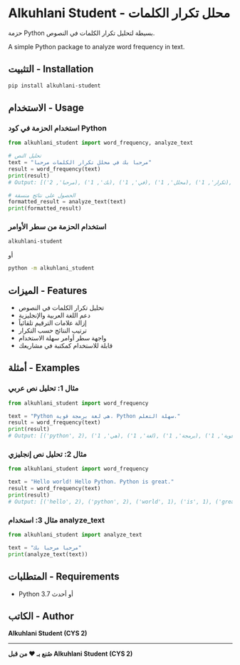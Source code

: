 # Alkuhlani Student - محلل تكرار الكلمات

حزمة Python بسيطة لتحليل تكرار الكلمات في النصوص.

A simple Python package to analyze word frequency in text.

## التثبيت - Installation

```bash
pip install alkuhlani-student
```

## الاستخدام - Usage

### استخدام الحزمة في كود Python

```python
from alkuhlani_student import word_frequency, analyze_text

# تحليل النص
text = "مرحبا بك في محلل تكرار الكلمات مرحبا"
result = word_frequency(text)
print(result)
# Output: [('مرحبا', 2), ('بك', 1), ('في', 1), ('محلل', 1), ('تكرار', 1), ('الكلمات', 1)]

# الحصول على نتائج منسقة
formatted_result = analyze_text(text)
print(formatted_result)
```

### استخدام الحزمة من سطر الأوامر

```bash
alkuhlani-student
```

أو

```bash
python -m alkuhlani_student
```

## الميزات - Features

- تحليل تكرار الكلمات في النصوص
- دعم اللغة العربية والإنجليزية
- إزالة علامات الترقيم تلقائياً
- ترتيب النتائج حسب التكرار
- واجهة سطر أوامر سهلة الاستخدام
- قابلة للاستخدام كمكتبة في مشاريعك

## أمثلة - Examples

### مثال 1: تحليل نص عربي

```python
from alkuhlani_student import word_frequency

text = "Python هي لغة برمجة قوية. Python سهلة التعلم."
result = word_frequency(text)
print(result)
# Output: [('python', 2), ('هي', 1), ('لغة', 1), ('برمجة', 1), ('قوية', 1), ('سهلة', 1), ('التعلم', 1)]
```

### مثال 2: تحليل نص إنجليزي

```python
from alkuhlani_student import word_frequency

text = "Hello world! Hello Python. Python is great."
result = word_frequency(text)
print(result)
# Output: [('hello', 2), ('python', 2), ('world', 1), ('is', 1), ('great', 1)]
```

### مثال 3: استخدام analyze_text

```python
from alkuhlani_student import analyze_text

text = "مرحبا مرحبا بك"
print(analyze_text(text))
```

## المتطلبات - Requirements

- Python 3.7 أو أحدث

## الكاتب - Author

**Alkuhlani Student (CYS 2)**

---

**صُنع بـ ❤️ من قبل Alkuhlani Student (CYS 2)**
